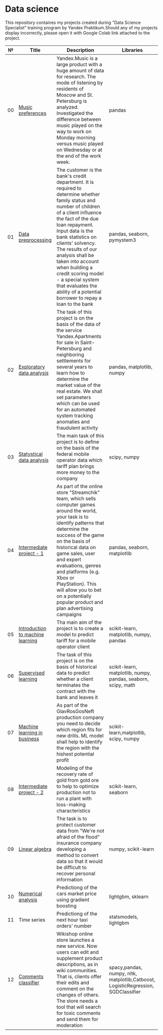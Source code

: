# Data science

This repository containes my projects created during "Data Science Specialist" training program by Yandex Praktikum.Should any of my projects display incorrectly, please open it with Google Colab link attached to the project. 

|№|Title|Description|Libraries|
|---|-----------|---------------------|----------|
|00|[Music preferences](00_musical_preferences.ipynb)| Yandex.Music is a large product with a huge amount of data for research. The mode of listening by residents of Moscow and St. Petersburg is analyzed. Investigated the difference between music played on the way to work on Monday morning versus music played on Wednesday or at the end of the work week.|pandas|
|01|[Data preprocessing](01_reliability_of_borrowers.ipynb)|The customer is the bank's credit department. It is required to determine whether family status and number of children of a client influence the fact of the due loan repayment. Input data is the bank statistics on clients' solvency. The results of our analysis shall be taken into account when building a credit scoring model - a special system that evaluates the ability of a potential borrower to repay a loan to the bank |pandas, seaborn, pymystem3|
|02|[Exploratory data analysis](02_real_estate_predictions.ipynb)| The task of this project is on the basis of the data of the service Yandex.Apartments for sale in Saint-Petersburg and neighboring settlements for several years to learn how to determine the market value of the real estate. We shall set parameters which can be used for an automated system tracking anomalies and fraudulent activity|pandas, matplotlib, numpy|
|03|[Statystical data analysis](03_tariff_plan_prediction.ipynb)|The main task of this project is to define on the basis of the federal mobile operator data which tariff plan brings more money to the company|scipy, numpy|
|04|[Intermediate project - 1](04_intermediate_project_1.ipynb)|As part of the online store "Streamchik" team, which sells computer games around the world, your task is to identify patterns that determine the success of the game on the basis of historical data on game sales, user and expert evaluations, genres and platforms (e.g. Xbox or PlayStation). This will allow you to bet on a potentially popular product and plan advertising campaigns|pandas, seaborn, matplotlib|
|05|[Introduction to machine learning](05_clients_behaviour_predict.ipynb)|Tha main aim of the project is to create a model to predict tariff for a mobile operator client|scikit-learn, matplotlib, numpy, pandas|
|06|[Supervised learning](06_contract_termination_prediction.ipynb)|The task of this project is on the basis of historical data to predict whether a client terminates the contract with the bank and leaves it|scikit-learn, matplotlib, numpy, pandas, seaborn, scipy, math|
|07|[Machine learning in business](07_drill_region_predict.ipynb)|As part of the GlavRosGosNeft production company you need to decide which region fits for new drills. ML model shall help to identify the region with the hishest potential profit|scikit-learn,matplotlib, scipy, numpy|
|08|[Intermediate project - 2](08_gold_recovery_predict.ipynb)| Modeling of the recovery rate of gold from gold ore to help to optimize production not to run a plant with loss-making characteristics| scikit-learn, seaborn|
|09|[Linear algebra](09_insurance_clients_protection.ipynb)|The task is to protect customer data from "We're not afraid of the flood" insurance company developing a method to convert data so that it would be difficult to recover personal information|numpy, scikit-learn|
|10|[Numerical analysis](10_car_price_predict.ipynb)|Predictiong of the cars market price using gradient boosting|lightgbm, sklearn|
|11|Time series|Predictiong of the next hour taxi orders' number|statsmodels, lightgbm|
|12|[Comments classifier](https://colab.research.google.com/github/Basilt69/yp_ds_projects/blob/main/12_toxic_comments_project.ipynb)|Wikishop online store launches a new service. Now users can edit and supplement product descriptions, as in wiki communities. That is, clients offer their edits and comment on the changes of others. The store needs a tool that will search for toxic comments and send them for moderation|spacy,pandas, numpy, nltk, matplotlib,Catboost, LogisticRegression, SGDClassifier|


